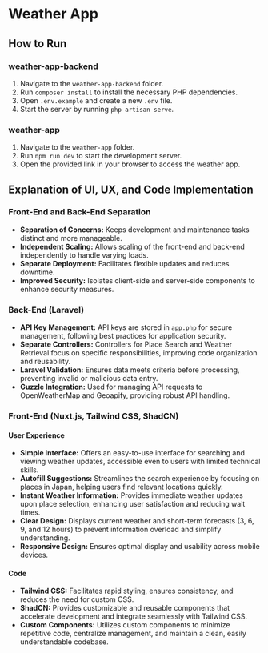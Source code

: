 # Weather App

## How to Run

### weather-app-backend
1. Navigate to the `weather-app-backend` folder.
2. Run `composer install` to install the necessary PHP dependencies.
3. Open `.env.example` and create a new `.env` file.
4. Start the server by running `php artisan serve`.

### weather-app
1. Navigate to the `weather-app` folder.
2. Run `npm run dev` to start the development server.
3. Open the provided link in your browser to access the weather app.

## Explanation of UI, UX, and Code Implementation

### Front-End and Back-End Separation

- **Separation of Concerns:** Keeps development and maintenance tasks distinct and more manageable.
- **Independent Scaling:** Allows scaling of the front-end and back-end independently to handle varying loads.
- **Separate Deployment:** Facilitates flexible updates and reduces downtime.
- **Improved Security:** Isolates client-side and server-side components to enhance security measures.

### Back-End (Laravel)

- **API Key Management:** API keys are stored in `app.php` for secure management, following best practices for application security.
- **Separate Controllers:** Controllers for Place Search and Weather Retrieval focus on specific responsibilities, improving code organization and reusability.
- **Laravel Validation:** Ensures data meets criteria before processing, preventing invalid or malicious data entry.
- **Guzzle Integration:** Used for managing API requests to OpenWeatherMap and Geoapify, providing robust API handling.

### Front-End (Nuxt.js, Tailwind CSS, ShadCN)

#### User Experience

- **Simple Interface:** Offers an easy-to-use interface for searching and viewing weather updates, accessible even to users with limited technical skills.
- **Autofill Suggestions:** Streamlines the search experience by focusing on places in Japan, helping users find relevant locations quickly.
- **Instant Weather Information:** Provides immediate weather updates upon place selection, enhancing user satisfaction and reducing wait times.
- **Clear Design:** Displays current weather and short-term forecasts (3, 6, 9, and 12 hours) to prevent information overload and simplify understanding.
- **Responsive Design:** Ensures optimal display and usability across mobile devices.

#### Code

- **Tailwind CSS:** Facilitates rapid styling, ensures consistency, and reduces the need for custom CSS.
- **ShadCN:** Provides customizable and reusable components that accelerate development and integrate seamlessly with Tailwind CSS.
- **Custom Components:** Utilizes custom components to minimize repetitive code, centralize management, and maintain a clean, easily understandable codebase.

